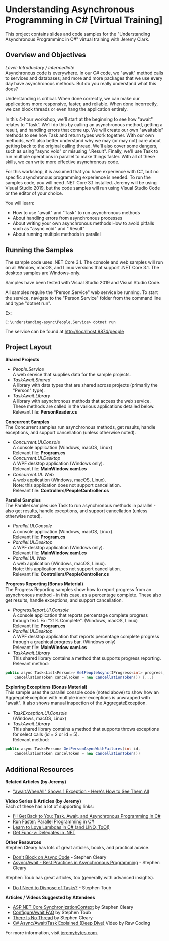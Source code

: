 Understanding Asynchronous Programming in C# [Virtual Training]
============================
This project contains slides and code samples for the "Understanding Asynchronous Programminc in C#" virtual training with Jeremy Clark.  

Overview and Objectives
-----------------------
*Level: Introductory / Intermediate*  
Asynchronous code is everywhere. In our C# code, we "await" method calls to services and databases; and more and more packages that we use every day have asynchronous methods. But do you really understand what this does?  

Understanding is critical. When done correctly, we can make our applications more responsive, faster, and reliable. When done incorrectly, we can block threads or even hang the application entirely.  

In this 4-hour workshop, we'll start at the beginning to see how "await" relates to "Task”. We'll do this by calling an asynchronous method, getting a result, and handling errors that come up. We will create our own "awaitable" methods to see how Task and return types work together. With our own methods, we'll also better understand why we may (or may not) care about getting back to the original calling thread. We'll also cover some dangers, such as using "async void" or misusing ".Result". Finally, we'll use Task to run multiple operations in parallel to make things faster. With all of these skills, we can write more effective asynchronous code.  

For this workshop, it is assumed that you have experience with C#, but no specific asynchronous programming experience is needed. To run the samples code, you will need .NET Core 3.1 installed. Jeremy will be using Visual Studio 2019, but the code samples will run using Visual Studio Code or the editor of your choice.  

You will learn:  
* How to use "await" and "Task" to run asynchronous methods  
* About handling errors from asynchronous processes  
* About writing your own asynchronous methods
How to avoid pitfalls such as "async void" and ".Result"  
* About running multiple methods in parallel  

Running the Samples
-------------------
The sample code uses .NET Core 3.1. The console and web samples will run on all Window, macOS, and Linux versions that support .NET Core 3.1. The desktop samples are Windows-only.

Samples have been tested with Visual Studio 2019 and Visual Studio Code.

All samples require the "Person.Service" web service be running. To start the service, navigate to the "Person.Service" folder from the command line and type "dotnet run".

Ex:
```
C:\understanding-async\People.Service> dotnet run
```  

The service can be found at [http://localhost:9874/people](http://localhost:9874/people)

Project Layout
--------------
**Shared Projects**  
* *People.Service*  
A web service that supplies data for the sample projects.  
* *TaskAwait.Shared*  
A library with data types that are shared across projects (primarily the "Person" type).  
* *TaskAwait.Library*  
A library with asynchronous methods that access the web service. These methods are called in the various applications detailed below.  
Relevant file: **PersonReader.cs**

**Concurrent Samples**  
The Concurrent samples run asynchronous methods, get results, handle exceptions, and support cancellation (unless otherwise noted).
* *Concurrent.UI.Console*  
A console application  (Windows, macOS, Linux)  
Relevant file: **Program.cs**
* *Concurrent.UI.Desktop*  
A WPF desktop application (Windows only).  
Relevant file: **MainWindow.xaml.cs**  
* *Concurrent.UI. Web*  
A web application (Windows, macOS, Linux).  
Note: this application does not support cancellation.  
Relevant file: **Controllers/PeopleController.cs**  

**Parallel Samples**  
The Parallel samples use Task to run asynchronous methods in parallel - also get results, handle exceptions, and support cancellation (unless otherwise noted).
* *Parallel.UI.Console*  
A console application (Windows, macOS, Linux).  
Relevant file: **Program.cs**
* *Parallel.UI.Desktop*  
A WPF desktop application (Windows only).  
Relevant file: **MainWindow.xaml.cs**  
* *Parallel.UI. Web*  
A web application (Windows, macOS, Linux).  
Note: this application does not support cancellation.  
Relevant file: **Controllers/PeopleController.cs**  

**Progress Reporting (Bonus Material)**  
The Progress Reporting samples show how to report progress from an asynchronous method - in this case, as a percentage complete. These also get results, handle exceptions, and support cancellation.
* *ProgressReport.UI.Console*  
A console application that reports percentage complete progress through text. Ex: "21% Complete". (Windows, macOS, Linux)  
Relevant file: **Program.cs**
* *Parallel.UI.Desktop*  
A WPF desktop application that  reports percentage complete progress through a graphical progress bar. (Windows only)  
Relevant file: **MainWindow.xaml.cs**  
* *TaskAwait.Library*  
This shared library contains a method that supports progress reporting.  
Relevant method:
```c#
public async Task<List<Person>> GetPeopleAsync(IProgress<int> progress,
    CancellationToken cancelToken = new CancellationToken()) {...}
```

**Exploring Exceptions (Bonus Material)**  
This sample uses the parallel console code (noted above) to show how an AggregateException with multiple inner exceptions is unwrapped with "await". It also shows manual inspection of the AggregateException.
* *TaskException.UI.Console*  
(Windows, macOS, Linux)  
* *TaskAwait.Library*  
This shared library contains a method that supports throws exceptions for select calls (id = 2 or id = 5).  
Relevant method:
```c#
public async Task<Person> GetPersonAsyncWithFailures(int id,
    CancellationToken cancelToken = new CancellationToken())
```

Additional Resources
--------------------
**Related Articles (by Jeremy)**
* ["await.WhenAll" Shows 1 Exception - Here's How to See Them All](https://jeremybytes.blogspot.com/2020/09/await-taskwhenall-shows-one-exception.html)

**Video Series & Articles (by Jeremy)**  
Each of these has a lot of supporting links:  
* [I'll Get Back to You: Task, Await, and Asynchronous Programming in C#](http://www.jeremybytes.com/Demos.aspx#TaskAndAwait)  
* [Run Faster: Parallel Programming in C#](http://www.jeremybytes.com/Demos.aspx#ParallelProgramming)  
* [Learn to Love Lambdas in C# (and LINQ, ToO!)](http://www.jeremybytes.com/Demos.aspx#LLL)  
* [Get Func-y: Delegates in .NET](http://www.jeremybytes.com/Demos.aspx#GF)  

**Other Resources**  
Stephen Cleary has lots of great articles, books, and practical advice.
* [Don't Block on Async Code](https://blog.stephencleary.com/2012/07/dont-block-on-async-code.html) - Stephen Cleary
* [Async/Await - Best Practices in Asynchronous Programming](https://docs.microsoft.com/en-us/archive/msdn-magazine/2013/march/async-await-best-practices-in-asynchronous-programming) - Stephen Cleary

Stephen Toub has great articles, too (generally with advanced insights).
* [Do I Need to Dispose of Tasks?](https://devblogs.microsoft.com/pfxteam/do-i-need-to-dispose-of-tasks/) - Stephen Toub

**Articles / Videos Suggested by Attendees**  
* [ASP.NET Core SynchronizationContext](https://blog.stephencleary.com/2017/03/aspnetcore-synchronization-context.html) by Stephen Cleary  
* [ConfigureAwait FAQ](https://devblogs.microsoft.com/dotnet/configureawait-faq/) by Stephen Toub  
* [There Is No Thread](https://blog.stephencleary.com/2013/11/there-is-no-thread.html) by Stephen Cleary  
* [C# Async/Await/Task Explained (Deep Dive)](https://www.youtube.com/watch?v=il9gl8MH17s) Video by Raw Coding

For more information, visit [jeremybytes.com](http://www.jeremybytes.com).